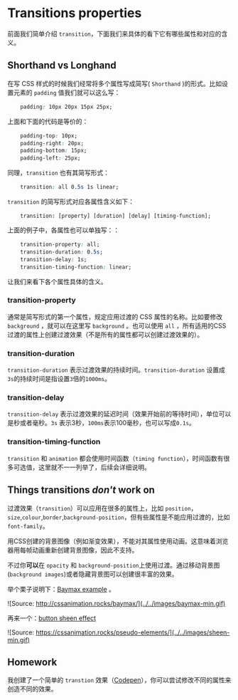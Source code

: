 # Transitions properties

前面我们简单介绍 `transition`，下面我们来具体的看下它有哪些属性和对应的含义。

## Shorthand vs Longhand

在写 CSS 样式的时候我们经常将多个属性写成简写( `Shorthand` )的形式。比如设置元素的 `padding` 值我们就可以这么写：

```css
    padding: 10px 20px 15px 25px;
```

上面和下面的代码是等价的：

```css
    padding-top: 10px;
    padding-right: 20px;
    padding-bottom: 15px;
    padding-left: 25px;
```

同理，`transition` 也有其简写形式：

```css
    transition: all 0.5s 1s linear;
```

`transition` 的简写形式对应各属性含义如下：

```
    transition: [property] [duration] [delay] [timing-function];
```

上面的例子中，各属性也可以单独写：：

```css
    transition-property: all;
    transition-duration: 0.5s;
    transition-delay: 1s;
    transition-timing-function: linear;
```

让我们来看下各个属性具体的含义。

### transition-property

通常是简写形式的第一个属性，规定应用过渡的 CSS 属性的名称。比如要修改 `background` ，就可以在这里写 `background` 。也可以使用 `all` ，所有适用的CSS过渡的属性上创建过渡效果（不是所有的属性都可以创建过渡效果的）。

### transition-duration

`transition-duration` 表示过渡效果的持续时间。`transition-duration` 设置成`3s`的持续时间是指设置`3`倍的`1000ms`。

### transition-delay

`transition-delay` 表示过渡效果的延迟时间（效果开始前的等待时间），单位可以是秒或者毫秒。`3s` 表示3秒，`100ms`表示100毫秒，也可以写成`0.1s`。

### transition-timing-function

`transition` 和 `animation` 都会使用时间函数（`timing function`），时间函数有很多可选值，这里就不一一列举了，后续会详细说明。

## Things transitions _don't_ work on

过渡效果（`transition`）可以应用在很多的属性上，比如 `position`，`size`,`colour`,`border`,`background-position`，但有些属性是不能应用过渡的，比如 `font-family`。

用CSS创建的背景图像（例如渐变效果），不能对其属性使用动画。这意味着浏览器用每帧动画重新创建背景图像，因此不支持。

不过你**可以**在 `opacity` 和 `background-position`上使用过渡。通过移动背景图(`background images`)或者隐藏背景图可以创建很丰富的效果。

举个栗子说明下：[Baymax example](http://cssanimation.rocks/baymax/) 。

![Source: http://cssanimation.rocks/baymax/](../../images/baymax-min.gif)

再来一个：[button sheen effect](https://cssanimation.rocks/pseudo-elements/)

![Source: https://cssanimation.rocks/pseudo-elements/](../../images/sheen-min.gif)

## Homework

我创建了一个简单的 `transtion` 效果（[Codepen](http://codepen.io/donovanh/pen/NPYNGa?editors=110)），你可以尝试修改不同的属性来创造不同的效果。
